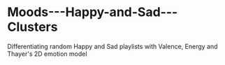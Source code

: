 # Moods---Happy-and-Sad---Clusters
Differentiating random Happy and Sad playlists with Valence, Energy and Thayer's 2D emotion model
